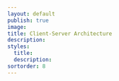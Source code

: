 ```yaml
---
layout: default
publish: true
image: 
title: Client-Server Architecture
description: 
styles:
  title: 
  description: 
sortorder: 8
---
```

# 
